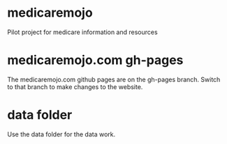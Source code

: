 # medicaremojo

Pilot project for medicare information and resources

# medicaremojo.com gh-pages

The medicaremojo.com github pages are on the gh-pages branch. Switch to that branch to make changes to the website.

# data folder

Use the data folder for the data work.
